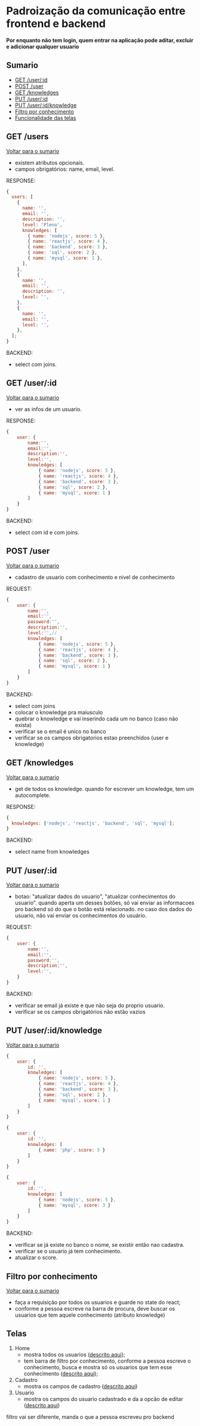 # Padroização da comunicação entre frontend e backend

**Por enquanto não tem login, quem entrar na aplicação pode aditar, excluir e adicionar qualquer usuario**

## Sumario

- [GET /user/:id](#get-users)
- [POST /user](#get-userid)
- [GET /knowledges](#post-user)
- [PUT /user/:id](#get-knowledges)
- [PUT /user/:id/knowledge](#put-useridknowledge)
- [Filtro por conhecimento](#filtro-por-conhecimento)
- [Funcionalidade das telas](#telas)

## GET /users

[Voltar para o sumario](#sumario)

- existem atributos opcionais.
- campos obrigatórios: name, email, level.

RESPONSE:

```js
{
  users: [
    {
      name: '',
      email: '',
      description: '',
      level: 'Pleno',
      knowledges: [
        { name: 'nodejs', score: 5 },
        { name: 'reactjs', score: 4 },
        { name: 'backend', score: 3 },
        { name: 'sql', score: 2 },
        { name: 'mysql', score: 1 },
      ],
    },
    {
      name: '',
      email: '',
      description: '',
      level: '',
    },
    {
      name: '',
      email: '',
      level: '',
    },
  ];
}
```

BACKEND:

- select com joins.

## GET /user/:id

[Voltar para o sumario](#sumario)

- ver as infos de um usuario.

RESPONSE:

```js
{
	user: {
		name:'',
		email:'',
		description:'',
		level:'',
		knowledges: [
			{ name: 'nodejs', score: 5 },
			{ name: 'reactjs', score: 4 },
			{ name: 'backend', score: 3 },
			{ name: 'sql', score: 2 },
			{ name: 'mysql', score: 1 }
		]
	}
}
```

BACKEND:

- select com id e com joins.

## POST /user

[Voltar para o sumario](#sumario)

- cadastro de usuario com conhecimento e nivel de conhecimento

REQUEST:

```js
{
	user: {
		name:'',
		email:'',
		password:'',
		description:'',
		level:'',//
		knowledges: [
			{ name: 'nodejs', score: 5 },
			{ name: 'reactjs', score: 4 },
			{ name: 'backend', score: 3 },
			{ name: 'sql', score: 2 },
			{ name: 'mysql', score: 1 }
		]
	}
}
```

BACKEND:

- select com joins
- colocar o knowledge pra maiusculo
- quebrar o knowledge e vai inserindo cada um no banco (caso não exista)
- verificar se o email é unico no banco
- verificar se os campos obrigatorios estao preenchidos (user e knowledge)

## GET /knowledges

[Voltar para o sumario](#sumario)

- get de todos os knowledge. quando for escrever um knowledge, tem um autocomplete.

RESPONSE:

```js
{
  knowledges: ['nodejs', 'reactjs', 'backend', 'sql', 'mysql'];
}
```

BACKEND:

- select name from knowledges

## PUT /user/:id

[Voltar para o sumario](#sumario)

- botao: "atualizar dados do usuario", "atualizar conhecimentos do usuario". quando aperta um desses botões, só vai enviar as informacoes pro backend só do que o botão está relacionado. no caso dos dados do usuario, não vai enviar os conhecimentos do usuário.

REQUEST:

```js
{
	user: {
		name:'',
		email:'',
		password:'',
		description:'',
		level:'',
	}
}
```

BACKEND:

- verificar se email já existe e que não seja do proprio usuario.
- verificar se os campos obrigatórios não estão vazios

## PUT /user/:id/knowledge

[Voltar para o sumario](#sumario)

```js
{
	user: {
		id: '',
		knowledges: [
			{ name: 'nodejs', score: 5 },
			{ name: 'reactjs', score: 4 },
			{ name: 'backend', score: 3 },
			{ name: 'sql', score: 2 },
			{ name: 'mysql', score: 1 }
		]
	}
}

{
	user: {
		id: '',
		knowledges: [
			{ name: 'php', score: 5 }
		]
	}
}

{
	user: {
		id: '',
		knowledges: [
			{ name: 'nodejs', score: 5 },
			{ name: 'mysql', score: 3 }
		]
	}
}
```

BACKEND:

- verificar se já existe no banco o nome, se existir então nao cadastra.
- verificar se o usuario já tem conhecimento.
- atualizar o score.

## Filtro por conhecimento

[Voltar para o sumario](#sumario)

- faça a requisição por todos os usuarios e guarde no state do react;
- conforme a pessoa escreve na barra de procura, deve buscar os usuarios que tem aquele conhecimento (atributo knowledge)

## Telas

1. Home
   - mostra todos os usuarios ([descrito aqui](#get-users));
   - tem barra de filtro por conhecimento, conforme a pessoa escreve o conhecimento, busca e mostra só os usuarios que tem esse conhecimento ([descrito aqui](#filtro-por-conhecimento));
2. Cadastro
   - mostra os campos de cadastro ([descrito aqui](#post-user))
3. Usuario
   - mostra os campos do usuario cadastrado e da a opcão de editar ([descrito aqui](#put-userid))

filtro vai ser diferente, manda o que a pessoa escreveu pro backend
